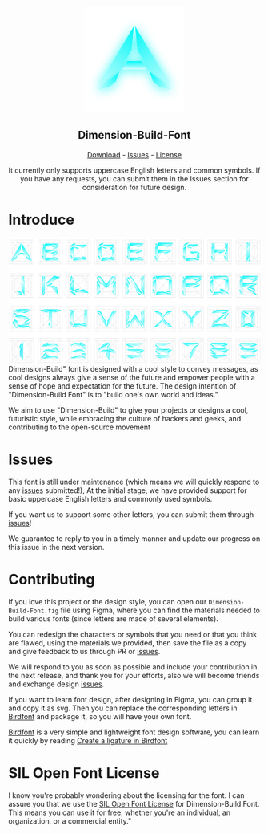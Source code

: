 <p align="center">
  <img src="./assets/logo.png" width="200">
  <h2 align="center">Dimension-Build-Font</h2>
  <div align="center">
    <a href="https://github.com/Jiangxue-team/Dimension-Build-Font/releases">Download</a> - 
    <a href="https://github.com/Jiangxue-team/Dimension-Build-Font/issues">Issues</a> - 
    <a href="https://github.com/Jiangxue-team/Dimension-Build-Font/blob/main/license">License</a>
  </div>
  <p align="center">It currently only supports uppercase English letters and common symbols. If you have any requests, you can submit them in the Issues section for consideration for future design.</p>
</p>

# Introduce
![](./assets/font.png)
Dimension-Build" font is designed with a cool style to convey messages, as cool designs always give a sense of the future and empower people with a sense of hope and expectation for the future. The design intention of "Dimension-Build Font" is to "build one's own world and ideas." 

We aim to use "Dimension-Build" to give your projects or designs a cool, futuristic style, while embracing the culture of hackers and geeks, and contributing to the open-source movement

# Issues
This font is still under maintenance (which means we will quickly respond to any [issues](https://github.com/Jiangxue-team/Dimension-Build-Font/issues) submitted!), At the initial stage, we have provided support for basic uppercase English letters and commonly used symbols. 

If you want us to support some other letters, you can submit them through [issues](https://github.com/Jiangxue-team/Dimension-Build-Font/issues)!

We guarantee to reply to you in a timely manner and update our progress on this issue in the next version.

# Contributing
If you love this project or the design style, you can open our `Dimension-Build-Font.fig` file using Figma, where you can find the materials needed to build various fonts (since letters are made of several elements).

You can redesign the characters or symbols that you need or that you think are flawed, using the materials we provided, then save the file as a copy and give feedback to us through PR or [issues](https://github.com/Jiangxue-team/Dimension-Build-Font/issues).

We will respond to you as soon as possible and include your contribution in the next release, and thank you for your efforts, also we will become friends and exchange design [issues](https://github.com/Jiangxue-team/Dimension-Build-Font/issues).

If you want to learn font design, after designing in Figma, you can group it and copy it as svg. Then you can replace the corresponding letters in [Birdfont](https://birdfont.org/) and package it, so you will have your own font.

[Birdfont](https://birdfont.org/) is a very simple and lightweight font design software, you can learn it quickly by reading [Create a ligature in Birdfont](https://youtu.be/S6rsphadADY)

# SIL Open Font License
I know you're probably wondering about the licensing for the font. I can assure you that we use the [SIL Open Font License](https://scripts.sil.org/cms/scripts/page.php?site_id=nrsi&id=OFL) for Dimension-Build Font. This means you can use it for free, whether you're an individual, an organization, or a commercial entity."
